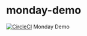 # monday-demo
[![CircleCI](https://circleci.com/gh/netmilk-demo/monday-demo.svg?style=svg)](https://circleci.com/gh/netmilk-demo/monday-demo)
Monday Demo
